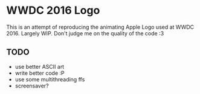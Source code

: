 # WWDC 2016 Logo

This is an attempt of reproducing the animating Apple Logo used at WWDC 2016.
Largely WIP.
Don't judge me on the quality of the code :3

## TODO

- use better ASCII art
- write better code :P
- use some multithreading ffs
- screensaver?
